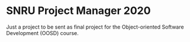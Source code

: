 # SNRU Project Manager 2020
Just a project to be sent as final project for the Object-oriented Software Development (OOSD) course.